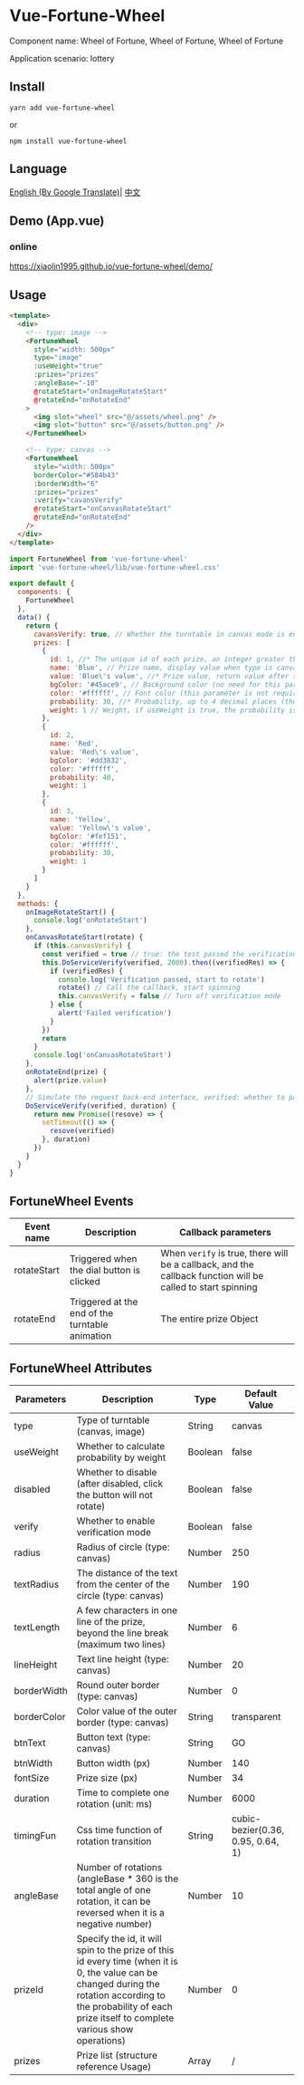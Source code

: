 
# Vue-Fortune-Wheel

Component name: Wheel of Fortune, Wheel of Fortune, Wheel of Fortune

Application scenario: lottery

## Install
```
yarn add vue-fortune-wheel
```
or
```
npm install vue-fortune-wheel
```
## Language

[English (By Google Translate)](./README.md)| [中文](./README.CN.md)

## Demo (App.vue)

### online
https://xiaolin1995.github.io/vue-fortune-wheel/demo/

## Usage

```html
<template>
  <div>
    <!-- type: image -->
    <FortuneWheel
      style="width: 500px"
      type="image"
      :useWeight="true"
      :prizes="prizes"
      :angleBase="-10"
      @rotateStart="onImageRotateStart"
      @rotateEnd="onRotateEnd"
    >
      <img slot="wheel" src="@/assets/wheel.png" />
      <img slot="button" src="@/assets/button.png" />
    </FortuneWheel>

    <!-- type: canvas -->
    <FortuneWheel
      style="width: 500px"
      borderColor="#584b43"
      :borderWidth="6"
      :prizes="prizes"
      :verify="cavansVerify"
      @rotateStart="onCanvasRotateStart"
      @rotateEnd="onRotateEnd"
    />
  </div>
</template>
```

```js
import FortuneWheel from 'vue-fortune-wheel'
import 'vue-fortune-wheel/lib/vue-fortune-wheel.css'

export default {
  components: {
    FortuneWheel
  },
  data() {
    return {
      cavansVerify: true, // Whether the turntable in canvas mode is enabled for verification
      prizes: [
        {
          id: 1, //* The unique id of each prize, an integer greater than 0
          name: 'Blue', // Prize name, display value when type is canvas (this parameter is not needed when type is image)
          value: 'Blue\'s value', //* Prize value, return value after spinning
          bgColor: '#45ace9', // Background color (no need for this parameter when type is image)
          color: '#ffffff', // Font color (this parameter is not required when type is image)
          probability: 30, //* Probability, up to 4 decimal places (the sum of the probabilities of all prizes
          weight: 1 // Weight, if useWeight is true, the probability is calculated by weight (weight must be an integer), so probability is invalid
        },
        {
          id: 2,
          name: 'Red',
          value: 'Red\'s value',
          bgColor: '#dd3832',
          color: '#ffffff',
          probability: 40,
          weight: 1
        },
        {
          id: 3,
          name: 'Yellow',
          value: 'Yellow\'s value',
          bgColor: '#fef151',
          color: '#ffffff',
          probability: 30,
          weight: 1
        }
      ]
    }
  },
  methods: {
    onImageRotateStart() {
      console.log('onRotateStart')
    },
    onCanvasRotateStart(rotate) {
      if (this.canvasVerify) {
        const verified = true // true: the test passed the verification, false: the test failed the verification
        this.DoServiceVerify(verified, 2000).then((verifiedRes) => {
          if (verifiedRes) {
            console.log('Verification passed, start to rotate')
            rotate() // Call the callback, start spinning
            this.canvasVerify = false // Turn off verification mode
          } else {
            alert('Failed verification')
          }
        })
        return
      }
      console.log('onCanvasRotateStart')
    },
    onRotateEnd(prize) {
      alert(prize.value)
    },
    // Simulate the request back-end interface, verified: whether to pass the verification, duration: delay time
    DoServiceVerify(verified, duration) {
      return new Promise((resove) => {
        setTimeout(() => {
          resove(verified)
        }, duration)
      })
    }
  }
}
```

## FortuneWheel Events
| Event name | Description | Callback parameters |
| ------ | ------ | ------ |
| rotateStart | Triggered when the dial button is clicked | When `verify` is true, there will be a callback, and the callback function will be called to start spinning |
| rotateEnd | Triggered at the end of the turntable animation | The entire prize Object |

## FortuneWheel Attributes
| Parameters | Description | Type | Default Value |
| ------ | ------ | ------ | ----- |
| type | Type of turntable (canvas, image) | String | canvas |
| useWeight | Whether to calculate probability by weight | Boolean | false |
| disabled | Whether to disable (after disabled, click the button will not rotate) | Boolean | false |
| verify | Whether to enable verification mode | Boolean | false |
| radius | Radius of circle (type: canvas) | Number | 250 |
| textRadius | The distance of the text from the center of the circle (type: canvas) | Number | 190 |
| textLength | A few characters in one line of the prize, beyond the line break (maximum two lines)| Number | 6 |
| lineHeight | Text line height (type: canvas) | Number | 20 |
| borderWidth | Round outer border (type: canvas) | Number | 0 |
| borderColor | Color value of the outer border (type: canvas) | String | transparent |
| btnText | Button text (type: canvas) | String | GO |
| btnWidth | Button width (px) | Number | 140 |
| fontSize | Prize size (px) | Number | 34 |
| duration | Time to complete one rotation (unit: ms) | Number | 6000 |
| timingFun | Css time function of rotation transition | String | cubic-bezier(0.36, 0.95, 0.64, 1) |
| angleBase | Number of rotations (angleBase * 360 is the total angle of one rotation, it can be reversed when it is a negative number) | Number | 10 |
| prizeId | Specify the id, it will spin to the prize of this id every time (when it is 0, the value can be changed during the rotation according to the probability of each prize itself to complete various show operations) | Number | 0 |
| prizes | Prize list (structure reference Usage) | Array | / |

